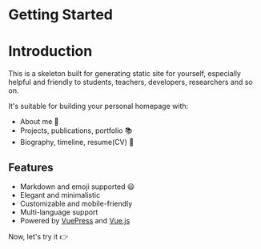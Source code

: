 # Getting Started
# Introduction

This is a skeleton built for generating static site for yourself, especially helpful and friendly to students, teachers, developers, researchers and so on.

It's suitable for building your personal homepage with:
- About me :raising_hand:
- Projects, publications, portfolio :books:
- Biography, timeline, resume(CV) :page_with_curl: 

## Features
- Markdown and emoji supported :smiley:
- Elegant and minimalistic
- Customizable and mobile-friendly
- Multi-language support
- Powered by [VuePress](https://vuepress.vuejs.org/) and [Vue.js](https://vuejs.org/)

Now, let's try it :point_right: